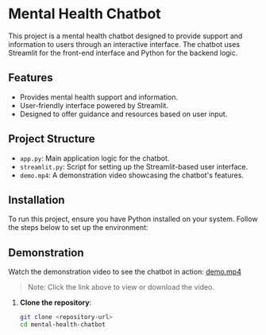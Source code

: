 # Mental Health Chatbot

This project is a mental health chatbot designed to provide support and information to users through an interactive interface. The chatbot uses Streamlit for the front-end interface and Python for the backend logic.

## Features

- Provides mental health support and information.
- User-friendly interface powered by Streamlit.
- Designed to offer guidance and resources based on user input.

## Project Structure

- `app.py`: Main application logic for the chatbot.
- `streamlit.py`: Script for setting up the Streamlit-based user interface.
- `demo.mp4`: A demonstration video showcasing the chatbot's features.

## Installation

To run this project, ensure you have Python installed on your system. Follow the steps below to set up the environment:

## Demonstration

Watch the demonstration video to see the chatbot in action: [demo.mp4](./mental-health-chatbot/demo.mp4)

> Note: Click the link above to view or download the video.

1. **Clone the repository**:

   ```bash
   git clone <repository-url>
   cd mental-health-chatbot

